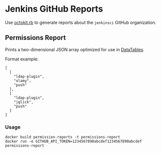 # Jenkins GitHub Reports

Use [octokit.rb](http://octokit.github.io/octokit.rb/) to generate reports about the `jenkinsci` GitHub organization.

## Permissions Report

Prints a two-dimensional JSON array optimized for use in [DataTables](https://www.datatables.net/).

Format example:

	[
	  [
	    "ldap-plugin",
	    "olamy",
	    "push"
	  ],
	  [
	    "ldap-plugin",
	    "jglick",
	    "push"
	  ]
	]

### Usage

	docker build permission-reports -t permissions-report
	docker run -e GITHUB_API_TOKEN=1234567890abcdef1234567890abcdef permissions-report
